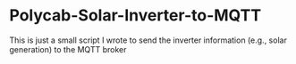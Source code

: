 # Polycab-Solar-Inverter-to-MQTT
This is just a small script I wrote to send the inverter information (e.g., solar generation) to the MQTT broker
